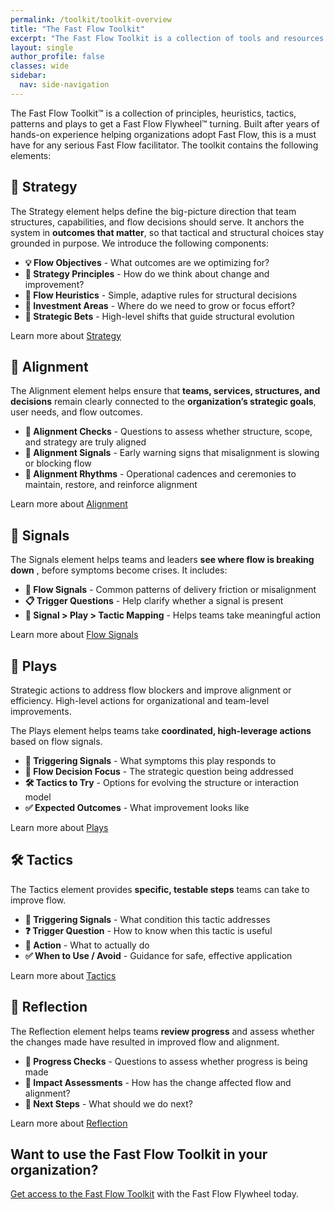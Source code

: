 ```yaml
---
permalink: /toolkit/toolkit-overview
title: "The Fast Flow Toolkit"
excerpt: "The Fast Flow Toolkit is a collection of tools and resources to help facilitate your Fast Flow Flywheel."
layout: single
author_profile: false
classes: wide
sidebar:
  nav: side-navigation
---
```


The Fast Flow Toolkit™️ is a collection of principles, heuristics, tactics, patterns and plays to get a Fast Flow Flywheel™️ turning. Built after years of hands-on experience helping organizations adopt Fast Flow, this is a must have for any serious Fast Flow facilitator. The toolkit contains the following elements:

## 🧭 Strategy

The Strategy element helps define the big-picture direction that team structures, capabilities, and flow decisions should serve. It anchors the system in **outcomes that matter**, so that tactical and structural choices stay grounded in purpose. We introduce the following components:

- **💡 Flow Objectives** - What outcomes are we optimizing for?
- **📌 Strategy Principles** - How do we think about change and improvement?
- **🧠 Flow Heuristics** - Simple, adaptive rules for structural decisions
- **💸 Investment Areas** - Where do we need to grow or focus effort?
- **🎯 Strategic Bets** - High-level shifts that guide structural evolution

Learn more about [Strategy](/toolkit/toolkit-strategy)

## 🔄 Alignment

The Alignment element helps ensure that **teams, services, structures, and decisions** remain clearly connected to the **organization’s strategic goals**, user needs, and flow outcomes.

- **🧭 Alignment Checks** - Questions to assess whether structure, scope, and strategy are truly aligned
- **📡 Alignment Signals** - Early warning signs that misalignment is slowing or blocking flow
- **🔁 Alignment Rhythms** - Operational cadences and ceremonies to maintain, restore, and reinforce alignment

Learn more about [Alignment](/toolkit/toolkit-alignment)

## 📡 Signals

The Signals element helps teams and leaders **see where flow is breaking down** , before symptoms become crises. It includes:

- **🧭 Flow Signals** - Common patterns of delivery friction or misalignment
- **📋 Trigger Questions** - Help clarify whether a signal is present
- **📌 Signal > Play > Tactic Mapping** - Helps teams take meaningful action

Learn more about [Flow Signals](/toolkit/toolkit-signals)

## 🎯 Plays

Strategic actions to address flow blockers and improve alignment or efficiency. High-level actions for organizational and team-level improvements.

The Plays element helps teams take **coordinated, high-leverage actions** based on flow signals.

- **📡 Triggering Signals** - What symptoms this play responds to
- **🧠 Flow Decision Focus** - The strategic question being addressed
- **🛠️ Tactics to Try** - Options for evolving the structure or interaction model
- **✅ Expected Outcomes** - What improvement looks like

Learn more about [Plays](/toolkit/toolkit-plays)

## 🛠️ Tactics

The Tactics element provides **specific, testable steps** teams can take to improve flow.

- **📡 Triggering Signals** - What condition this tactic addresses
- **❓ Trigger Question** - How to know when this tactic is useful
- **🎯 Action** - What to actually do
- **✅ When to Use / Avoid** - Guidance for safe, effective application

Learn more about [Tactics](/toolkit/toolkit-tactics)

## 🔁 Reflection

The Reflection element helps teams **review progress** and assess whether the changes made have resulted in improved flow and alignment.

- **🔄 Progress Checks** - Questions to assess whether progress is being made
- **🔄 Impact Assessments** - How has the change affected flow and alignment?
- **🔄 Next Steps** - What should we do next?

Learn more about [Reflection](/toolkit/toolkit-reflection)

## Want to use the Fast Flow Toolkit in your organization?

[Get access to the Fast Flow Toolkit](https://fastflowtoolkit.com) with the Fast Flow Flywheel today.
